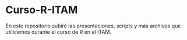 Curso-R-ITAM
============

En este repositorio subiré las presentaciones, scripts y más archivos que utilicemos durante el curso de R en el ITAM.

